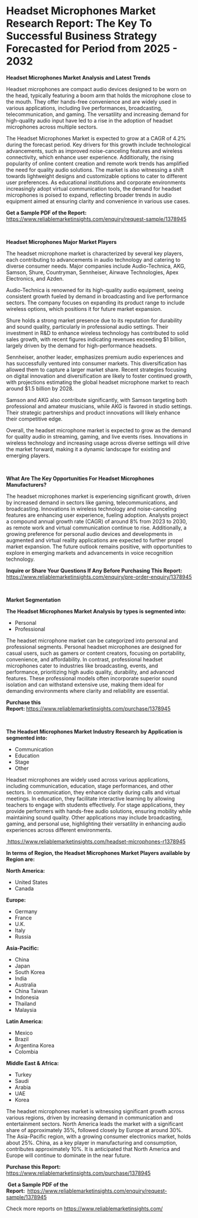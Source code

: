 <p><h1>Headset Microphones Market Research Report: The Key To Successful Business Strategy Forecasted for Period from 2025 - 2032</h1></p><p><strong>Headset Microphones Market Analysis and Latest Trends</strong></p>
<p><p>Headset microphones are compact audio devices designed to be worn on the head, typically featuring a boom arm that holds the microphone close to the mouth. They offer hands-free convenience and are widely used in various applications, including live performances, broadcasting, telecommunication, and gaming. The versatility and increasing demand for high-quality audio input have led to a rise in the adoption of headset microphones across multiple sectors.</p><p>The Headset Microphones Market is expected to grow at a CAGR of 4.2% during the forecast period. Key drivers for this growth include technological advancements, such as improved noise-canceling features and wireless connectivity, which enhance user experience. Additionally, the rising popularity of online content creation and remote work trends has amplified the need for quality audio solutions. The market is also witnessing a shift towards lightweight designs and customizable options to cater to different user preferences. As educational institutions and corporate environments increasingly adopt virtual communication tools, the demand for headset microphones is poised to expand, reflecting broader trends in audio equipment aimed at ensuring clarity and convenience in various use cases.</p></p>
<p><strong>Get a Sample PDF of the Report:&nbsp;</strong> <a href="https://www.reliablemarketinsights.com/enquiry/request-sample/1378945?utm_campaign=1948&utm_medium=2&utm_source=Github&utm_content=ia&utm_term=05022025&utm_id=headset-microphones">https://www.reliablemarketinsights.com/enquiry/request-sample/1378945</a></p>
<p>&nbsp;</p>
<p><strong>Headset Microphones Major Market Players</strong></p>
<p><p>The headset microphone market is characterized by several key players, each contributing to advancements in audio technology and catering to diverse consumer needs. Major companies include Audio-Technica, AKG, Samson, Shure, Countryman, Sennheiser, Airwave Technologies, Apex Electronics, and Azden.</p><p>Audio-Technica is renowned for its high-quality audio equipment, seeing consistent growth fueled by demand in broadcasting and live performance sectors. The company focuses on expanding its product range to include wireless options, which positions it for future market expansion.</p><p>Shure holds a strong market presence due to its reputation for durability and sound quality, particularly in professional audio settings. Their investment in R&D to enhance wireless technology has contributed to solid sales growth, with recent figures indicating revenues exceeding $1 billion, largely driven by the demand for high-performance headsets.</p><p>Sennheiser, another leader, emphasizes premium audio experiences and has successfully ventured into consumer markets. This diversification has allowed them to capture a larger market share. Recent strategies focusing on digital innovation and diversification are likely to foster continued growth, with projections estimating the global headset microphone market to reach around $1.5 billion by 2028.</p><p>Samson and AKG also contribute significantly, with Samson targeting both professional and amateur musicians, while AKG is favored in studio settings. Their strategic partnerships and product innovations will likely enhance their competitive edge.</p><p>Overall, the headset microphone market is expected to grow as the demand for quality audio in streaming, gaming, and live events rises. Innovations in wireless technology and increasing usage across diverse settings will drive the market forward, making it a dynamic landscape for existing and emerging players.</p></p>
<p>&nbsp;</p>
<p><strong>What Are The Key Opportunities For Headset Microphones Manufacturers?</strong></p>
<p><p>The headset microphones market is experiencing significant growth, driven by increased demand in sectors like gaming, telecommunications, and broadcasting. Innovations in wireless technology and noise-canceling features are enhancing user experience, fueling adoption. Analysts project a compound annual growth rate (CAGR) of around 8% from 2023 to 2030, as remote work and virtual communication continue to rise. Additionally, a growing preference for personal audio devices and developments in augmented and virtual reality applications are expected to further propel market expansion. The future outlook remains positive, with opportunities to explore in emerging markets and advancements in voice recognition technology.</p></p>
<p><strong>Inquire or Share Your Questions If Any Before Purchasing This Report:</strong> <a href="https://www.reliablemarketinsights.com/enquiry/pre-order-enquiry/1378945?utm_campaign=1948&utm_medium=2&utm_source=Github&utm_content=ia&utm_term=05022025&utm_id=headset-microphones">https://www.reliablemarketinsights.com/enquiry/pre-order-enquiry/1378945</a></p>
<p>&nbsp;</p>
<p><strong>Market Segmentation</strong></p>
<p><strong>The Headset Microphones Market Analysis by types is segmented into:</strong></p>
<p><ul><li>Personal</li><li>Professional</li></ul></p>
<p><p>The headset microphone market can be categorized into personal and professional segments. Personal headset microphones are designed for casual users, such as gamers or content creators, focusing on portability, convenience, and affordability. In contrast, professional headset microphones cater to industries like broadcasting, events, and performance, prioritizing high audio quality, durability, and advanced features. These professional models often incorporate superior sound isolation and can withstand extensive use, making them ideal for demanding environments where clarity and reliability are essential.</p></p>
<p><strong>Purchase this Report:&nbsp;</strong><a href="https://www.reliablemarketinsights.com/purchase/1378945?utm_campaign=1948&utm_medium=2&utm_source=Github&utm_content=ia&utm_term=05022025&utm_id=headset-microphones">https://www.reliablemarketinsights.com/purchase/1378945</a></p>
<p>&nbsp;</p>
<p><strong>The Headset Microphones Market Industry Research by Application is segmented into:</strong></p>
<p><ul><li>Communication</li><li>Education</li><li>Stage</li><li>Other</li></ul></p>
<p><p>Headset microphones are widely used across various applications, including communication, education, stage performances, and other sectors. In communication, they enhance clarity during calls and virtual meetings. In education, they facilitate interactive learning by allowing teachers to engage with students effectively. For stage applications, they provide performers with hands-free audio solutions, ensuring mobility while maintaining sound quality. Other applications may include broadcasting, gaming, and personal use, highlighting their versatility in enhancing audio experiences across different environments.</p></p>
<p><a href="https://www.reliablemarketinsights.com/headset-microphones-r1378945?utm_campaign=1948&utm_medium=2&utm_source=Github&utm_content=ia&utm_term=05022025&utm_id=headset-microphones">&nbsp;https://www.reliablemarketinsights.com/headset-microphones-r1378945</a></p>
<p><strong>In terms of Region, the Headset Microphones Market Players available by Region are:</strong></p>
<p>
    <p> <strong> North America: </strong>
        <ul>
            <li>United States</li>
            <li>Canada</li>
        </ul>
        </p> 
    <p> <strong> Europe: </strong>
        <ul>
            <li>Germany</li>
            <li>France</li>
            <li>U.K.</li>
            <li>Italy</li>
            <li>Russia</li>
        </ul>
        </p> 
    <p> <strong> Asia-Pacific: </strong>
        <ul>
            <li>China</li>
            <li>Japan</li>
            <li>South Korea</li>
            <li>India</li>
            <li>Australia</li>
            <li>China Taiwan</li>
            <li>Indonesia</li>
            <li>Thailand</li>
            <li>Malaysia</li>
        </ul>
        </p> 
    <p> <strong> Latin America: </strong>
        <ul>
            <li>Mexico</li>
            <li>Brazil</li>
            <li>Argentina Korea</li>
            <li>Colombia</li>
        </ul>
        </p> 
    <p> <strong> Middle East & Africa: </strong>
        <ul>
            <li>Turkey</li>
            <li>Saudi</li>
            <li>Arabia</li>
            <li>UAE</li>
            <li>Korea</li>
        </ul>
    </p>
    </p>
<p><p>The headset microphones market is witnessing significant growth across various regions, driven by increasing demand in communication and entertainment sectors. North America leads the market with a significant share of approximately 35%, followed closely by Europe at around 30%. The Asia-Pacific region, with a growing consumer electronics market, holds about 25%. China, as a key player in manufacturing and consumption, contributes approximately 10%. It is anticipated that North America and Europe will continue to dominate in the near future.</p></p>
<p><strong>Purchase this Report: </strong><a href="https://www.reliablemarketinsights.com/purchase/1378945?utm_campaign=1948&utm_medium=2&utm_source=Github&utm_content=ia&utm_term=05022025&utm_id=headset-microphones">https://www.reliablemarketinsights.com/purchase/1378945</a></p>
<p>&nbsp;<strong>Get a Sample PDF of the Report:&nbsp;&nbsp;</strong><a href="https://www.reliablemarketinsights.com/enquiry/request-sample/1378945?utm_campaign=1948&utm_medium=2&utm_source=Github&utm_content=ia&utm_term=05022025&utm_id=headset-microphones">https://www.reliablemarketinsights.com/enquiry/request-sample/1378945</a></p>
<p><strong></strong></p>
<p>Check more reports on <a href="https://www.reliablemarketinsights.com/?utm_campaign=1948&utm_medium=2&utm_source=Github&utm_content=ia&utm_term=05022025&utm_id=headset-microphones">https://www.reliablemarketinsights.com/</a></p>